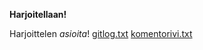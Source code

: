 **Harjoitellaan!**

Harjoittelen *asioita*!
[gitlog.txt](https://github.com/hepitk/ot-harjoitustyo/blob/master/laskarit/gitlog.txt)
[komentorivi.txt](https://github.com/hepitk/ot-harjoitustyo/blob/master/laskarit/komentorivi.txt)
